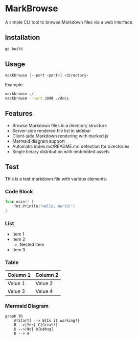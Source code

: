 # MarkBrowse

A simple CLI tool to browse Markdown files via a web interface.

## Installation

```bash
go build
```

## Usage

```bash
markbrowse [--port <port>] <directory>
```

Example:
```bash
markbrowse ./
markbrowse --port 3000 ./docs
```

## Features

- Browse Markdown files in a directory structure
- Server-side rendered file list in sidebar
- Client-side Markdown rendering with marked.js
- Mermaid diagram support
- Automatic index.md/README.md detection for directories
- Single binary distribution with embedded assets

## Test

This is a test markdown file with various elements:

### Code Block

```go
func main() {
    fmt.Println("Hello, World!")
}
```

### List

- Item 1
- Item 2
  - Nested item
- Item 3

### Table

| Column 1 | Column 2 |
|----------|----------|
| Value 1  | Value 2  |
| Value 3  | Value 4  |

### Mermaid Diagram

```mermaid
graph TD
    A[Start] --> B{Is it working?}
    B -->|Yes| C[Great!]
    B -->|No| D[Debug]
    D --> A
```